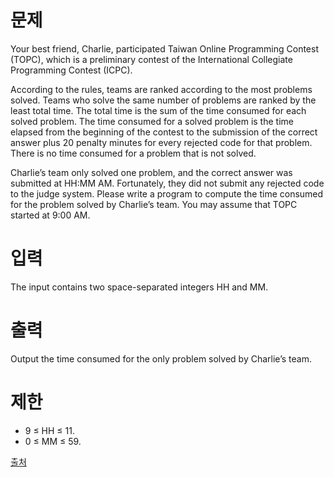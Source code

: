 # 문제

Your best friend, Charlie, participated Taiwan Online Programming Contest (TOPC), which is a preliminary contest of the International Collegiate Programming Contest (ICPC).

According to the rules, teams are ranked according to the most problems solved. Teams who solve the same number of problems are ranked by the least total time. The total time is the sum of the time consumed for each solved problem. The time consumed for a solved problem is the time elapsed from the beginning of the contest to the submission of the correct answer plus 20 penalty minutes for every rejected code for that problem. There is no time consumed for a problem that is not solved.

Charlie’s team only solved one problem, and the correct answer was submitted at HH:MM AM. Fortunately, they did not submit any rejected code to the judge system. Please write a program to compute the time consumed for the problem solved by Charlie’s team. You may assume that TOPC started at 9:00 AM.

# 입력

The input contains two space-separated integers HH and MM.

# 출력

Output the time consumed for the only problem solved by Charlie’s team.

# 제한

- 9 ≤ HH ≤ 11.
- 0 ≤ MM ≤ 59.

[출처](https://www.acmicpc.net/problem/26307)
